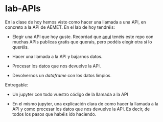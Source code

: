 # lab-APIs

En la clase de hoy hemos visto como hacer una llamada a una API, en concreto a la API de AEMET. En el lab de hoy tendréis: 

- Elegir una API que hoy guste. Recordad que [aquí](https://github.com/public-apis/public-apis) tenéis este repo con muchas APIs publicas gratis que querais, pero podéis elegir otra si lo queréis. 

- Hacer una llamada a la API y bajarnos datos. 

- Procesar los datos que nos devuelve la API.

- Devolvernos un *dataframe* con los datos limpios. 


Entregable: 

- Un jupyter con todo vuestro código de la llamada a la API

- En el mismo jupyter, una explicación clara de como hacer la llamada a la API y como procesar los datos que nos devuelve la API. Es decir, de todos los pasos que habéis ido haciendo. 
